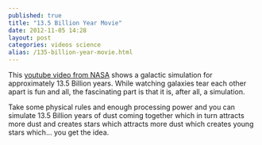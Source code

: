 ```yaml
---
published: true
title: "13.5 Billion Year Movie"
date: 2012-11-05 14:28
layout: post
categories: videos science
alias: /135-billion-year-movie.html
---
```

This [youtube video from NASA](http://www.youtube.com/watch?v=_Ssc1GsqHds) shows a galactic simulation for approximately 13.5 Billion years. While watching galaxies tear each other apart is fun and all, the fascinating part is that it is, after all, a simulation.

Take some physical rules and enough processing power and you can simulate 13.5 Billion years of dust coming together which in turn attracts more dust and creates stars which attracts more dust which creates young stars which… you get the idea.